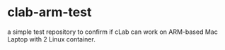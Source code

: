 # clab-arm-test

a simple test repository to confirm if cLab can work on ARM-based Mac Laptop with 2 Linux container.
